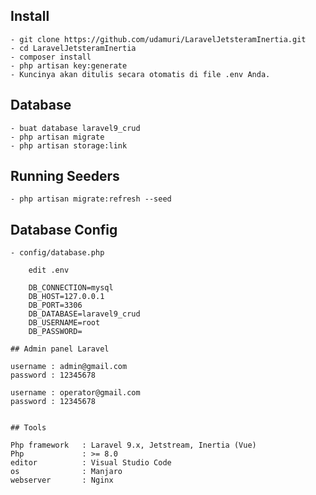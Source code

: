 ## Install
	- git clone https://github.com/udamuri/LaravelJetsteramInertia.git
	- cd LaravelJetsteramInertia
    - composer install
    - php artisan key:generate
    - Kuncinya akan ditulis secara otomatis di file .env Anda.
## Database
    - buat database laravel9_crud
    - php artisan migrate
    - php artisan storage:link
## Running Seeders
    - php artisan migrate:refresh --seed
## Database Config
    - config/database.php
```
    edit .env
    
    DB_CONNECTION=mysql
    DB_HOST=127.0.0.1
    DB_PORT=3306
    DB_DATABASE=laravel9_crud
    DB_USERNAME=root
    DB_PASSWORD=
```


```
## Admin panel Laravel
```
    username : admin@gmail.com
    password : 12345678

	username : operator@gmail.com
    password : 12345678

```

## Tools
```
    Php framework 	: Laravel 9.x, Jetstream, Inertia (Vue)
    Php 			: >= 8.0 
    editor 			: Visual Studio Code
    os 				: Manjaro
    webserver		: Nginx
	
```